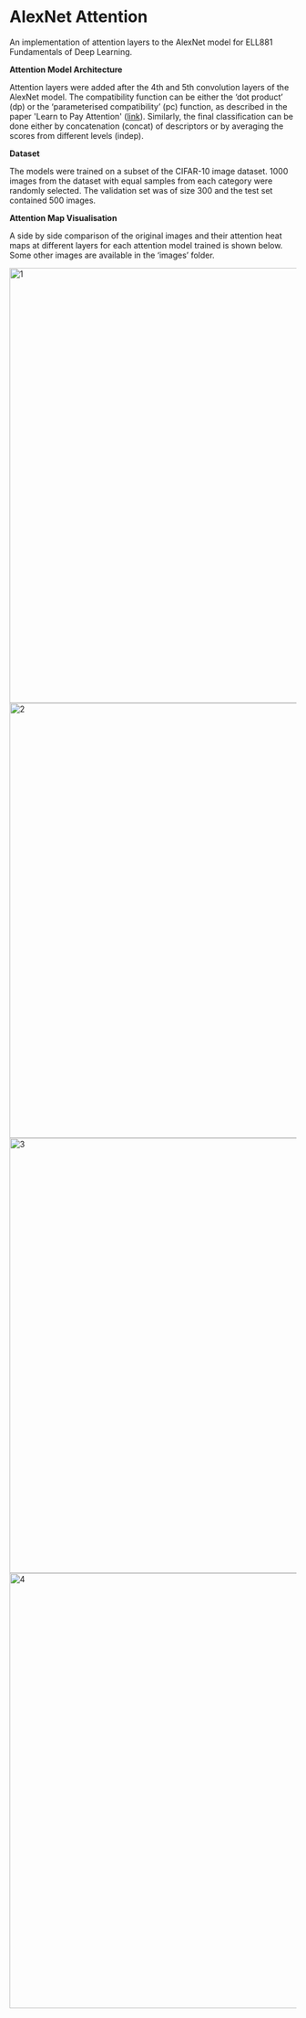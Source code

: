 # AlexNet Attention

An implementation of attention layers to the AlexNet model for ELL881 Fundamentals of Deep Learning.

**Attention Model Architecture**

Attention layers were added after the 4th and 5th convolution layers of the AlexNet model. The compatibility function can be either the ‘dot product’ (dp) or the ‘parameterised compatibility’ (pc) function, as described in the paper 'Learn to Pay Attention' ([link](https://arxiv.org/abs/1804.02391)). Similarly, the final classification can be done either by concatenation (concat) of descriptors or by averaging the scores from different levels (indep).

**Dataset**

The models were trained on a subset of the CIFAR-10 image dataset. 1000 images from the dataset with equal samples from each category were randomly selected. The validation set was of size 300 and the test set contained 500 images.

**Attention Map Visualisation**

A side by side comparison of the original images and their attention heat maps at different layers for each attention model trained is shown below. Some other images are available in the ‘images’ folder.

<img width="762" alt="1" src="https://user-images.githubusercontent.com/25842821/102684990-35ce9c00-4203-11eb-8f14-f59f1a367972.png">

<img width="762" alt="2" src="https://user-images.githubusercontent.com/25842821/102684998-3cf5aa00-4203-11eb-98d5-d893fd4951aa.png">

<img width="762" alt="3" src="https://user-images.githubusercontent.com/25842821/102685000-4121c780-4203-11eb-955c-01a6fbfd036a.png">

<img width="762" alt="4" src="https://user-images.githubusercontent.com/25842821/102685002-441cb800-4203-11eb-82ed-daba4d455f50.png">

